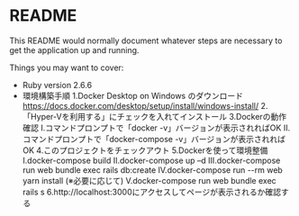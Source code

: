 # README

This README would normally document whatever steps are necessary to get the
application up and running.

Things you may want to cover:

* Ruby version
2.6.6
* 環境構築手順
1.Docker Desktop on Windows のダウンロード 
https://docs.docker.com/desktop/setup/install/windows-install/
2.「Hyper-Vを利用する」にチェックを入れてインストール
3.Dockerの動作確認
    Ⅰ.コマンドプロンプトで「docker -v」バージョンが表示されればOK
    Ⅱ.コマンドプロンプトで「docker-compose -v」バージョンが表示されればOK
4.このプロジェクトをチェックアウト
5.Dockerを使って環境整備
    Ⅰ.docker-compose build
    Ⅱ.docker-compose up –d
    Ⅲ.docker-compose run web bundle exec rails db:create
    Ⅳ.docker-compose run --rm web yarn install  (※必要に応じて)
    Ⅴ.docker-compose run web bundle exec rails s
6.http://localhost:3000にアクセスしてページが表示されるか確認する